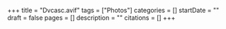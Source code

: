 +++
title = "Dvcasc.avif"
tags = ["Photos"]
categories = []
startDate = ""
draft = false
pages = []
description = ""
citations = []
+++
